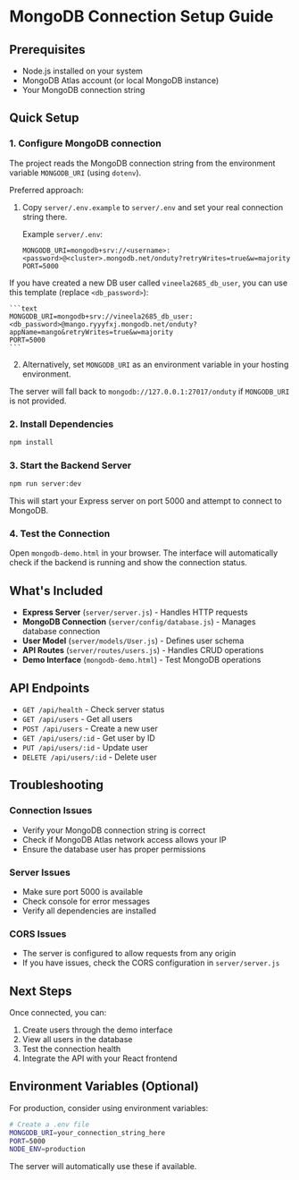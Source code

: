 # MongoDB Connection Setup Guide

## Prerequisites
- Node.js installed on your system
- MongoDB Atlas account (or local MongoDB instance)
- Your MongoDB connection string

## Quick Setup

### 1. Configure MongoDB connection
The project reads the MongoDB connection string from the environment variable `MONGODB_URI` (using `dotenv`).

Preferred approach:

1. Copy `server/.env.example` to `server/.env` and set your real connection string there.

	Example `server/.env`:

	```text
	MONGODB_URI=mongodb+srv://<username>:<password>@<cluster>.mongodb.net/onduty?retryWrites=true&w=majority
	PORT=5000
	```

If you have created a new DB user called `vineela2685_db_user`, you can use this template (replace `<db_password>`):

	```text
	MONGODB_URI=mongodb+srv://vineela2685_db_user:<db_password>@mango.ryyyfxj.mongodb.net/onduty?appName=mango&retryWrites=true&w=majority
	PORT=5000
	```

2. Alternatively, set `MONGODB_URI` as an environment variable in your hosting environment.

The server will fall back to `mongodb://127.0.0.1:27017/onduty` if `MONGODB_URI` is not provided.

### 2. Install Dependencies
```bash
npm install
```

### 3. Start the Backend Server
```bash
npm run server:dev
```

This will start your Express server on port 5000 and attempt to connect to MongoDB.

### 4. Test the Connection
Open `mongodb-demo.html` in your browser. The interface will automatically check if the backend is running and show the connection status.

## What's Included

- **Express Server** (`server/server.js`) - Handles HTTP requests
- **MongoDB Connection** (`server/config/database.js`) - Manages database connection
- **User Model** (`server/models/User.js`) - Defines user schema
- **API Routes** (`server/routes/users.js`) - Handles CRUD operations
- **Demo Interface** (`mongodb-demo.html`) - Test MongoDB operations

## API Endpoints

- `GET /api/health` - Check server status
- `GET /api/users` - Get all users
- `POST /api/users` - Create a new user
- `GET /api/users/:id` - Get user by ID
- `PUT /api/users/:id` - Update user
- `DELETE /api/users/:id` - Delete user

## Troubleshooting

### Connection Issues
- Verify your MongoDB connection string is correct
- Check if MongoDB Atlas network access allows your IP
- Ensure the database user has proper permissions

### Server Issues
- Make sure port 5000 is available
- Check console for error messages
- Verify all dependencies are installed

### CORS Issues
- The server is configured to allow requests from any origin
- If you have issues, check the CORS configuration in `server/server.js`

## Next Steps

Once connected, you can:
1. Create users through the demo interface
2. View all users in the database
3. Test the connection health
4. Integrate the API with your React frontend

## Environment Variables (Optional)

For production, consider using environment variables:

```bash
# Create a .env file
MONGODB_URI=your_connection_string_here
PORT=5000
NODE_ENV=production
```

The server will automatically use these if available.
